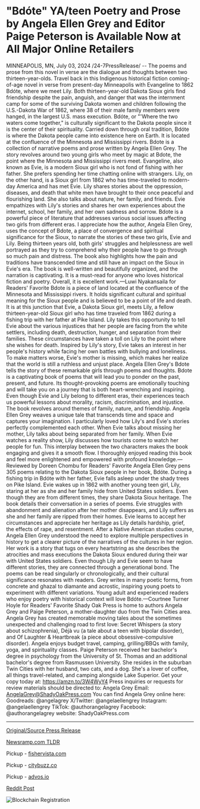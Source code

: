 # "Bdóte" YA/teen Poetry and Prose by Angela Ellen Grey and Editor Paige Peterson is Available Now at All Major Online Retailers

MINNEAPOLIS, MN, July 03, 2024 /24-7PressRelease/ -- The poems and prose from this novel in verse are the dialogue and thoughts between two thirteen-year-olds. Travel back in this Indigenous historical fiction coming-of-age novel in verse from present-day Minneapolis with Evangeline to 1862 Bdóte, where we meet Lily. Both thirteen-year-old Dakota Sioux girls find friendship despite the pain, anguish, and danger that was the internment camp for some of the surviving Dakota women and children following the U.S.-Dakota War of 1862, where 38 of their male family members were hanged, in the largest U.S. mass execution.  Bdóte, or "'Where the two waters come together," is culturally significant to the Dakota people since it is the center of their spirituality. Carried down through oral tradition, Bdóte is where the Dakota people came into existence here on Earth. It is located at the confluence of the Minnesota and Mississippi rivers.  Bdote is a collection of narrative poems and prose written by Angela Ellen Grey. The story revolves around two young girls who meet by magic at Bdote, the point where the Minnesota and Mississippi rivers meet. Evangeline, also known as Evie, is a modern Sioux girl who is not fond of fishing with her father. She prefers spending her time chatting online with strangers. Lily, on the other hand, is a Sioux girl from 1862 who has time-traveled to modern-day America and has met Evie. Lily shares stories about the oppression, diseases, and death that white men have brought to their once peaceful and flourishing land. She also talks about nature, her family, and friends. Evie empathizes with Lily's stories and shares her own experiences about the internet, school, her family, and her own sadness and sorrow.  Bdote is a powerful piece of literature that addresses various social issues affecting two girls from different eras. I appreciate how the author, Angela Ellen Grey, uses the concept of Bdote, a place of convergence and spiritual significance for the Sioux, to narrate the stories of these two girls, Evie and Lily. Being thirteen years old, both girls' struggles and helplessness are well portrayed as they try to comprehend why their people have to go through so much pain and distress. The book also highlights how the pain and traditions have transcended time and still have an impact on the Sioux in Evie's era. The book is well-written and beautifully organized, and the narration is captivating. It is a must-read for anyone who loves historical fiction and poetry. Overall, it is excellent work.—Luwi Nyakansaila for Readers' Favorite  Bdote is a piece of land located at the confluence of the Minnesota and Mississippi rivers. It holds significant cultural and spiritual meaning for the Sioux people and is believed to be a point of life and death. It is at this junction that Evie, a Dakota Sioux girl, meets Lily, a fellow thirteen-year-old Sioux girl who has time traveled from 1862 during a fishing trip with her father at Pike Island. Lily takes this opportunity to tell Evie about the various injustices that her people are facing from the white settlers, including death, destruction, hunger, and separation from their families. These circumstances have taken a toll on Lily to the point where she wishes for death. Inspired by Lily's story, Evie takes an interest in her people's history while facing her own battles with bullying and loneliness. To make matters worse, Evie's mother is missing, which makes her realize that the world is still a ruthless and unjust place. Angela Ellen Grey's Bdote tells the story of these remarkable girls through poems and thoughts.  Bdote is a captivating book of poems that will lead you to ponder on the past, present, and future. Its thought-provoking poems are emotionally touching and will take you on a journey that is both heart-wrenching and inspiring. Even though Evie and Lily belong to different eras, their experiences teach us powerful lessons about morality, racism, discrimination, and injustice. The book revolves around themes of family, nature, and friendship. Angela Ellen Grey weaves a unique tale that transcends time and space and captures your imagination. I particularly loved how Lily's and Evie's stories perfectly complemented each other. When Evie talks about missing her mother, Lily talks about being separated from her family. When Evie watches a reality show, Lily discusses how tourists come to watch her people for fun. This interplay between the two characters makes the book engaging and gives it a smooth flow. I thoroughly enjoyed reading this book and feel more enlightened and empowered with profound knowledge.—Reviewed by Doreen Chombu for Readers' Favorite  Angela Ellen Grey pens 305 poems relating to the Dakota Sioux people in her book, Bdóte. During a fishing trip in Bdóte with her father, Evie falls asleep under the shady trees on Pike Island. Evie wakes up in 1862 with another young teen girl, Lily, staring at her as she and her family hide from United States soldiers. Even though they are from different times, they share Dakota Sioux heritage. The book details their conversation in a series of poems. Evie struggles with abandonment and alienation after her mother disappears, and Lily suffers as she and her family are ripped from their homes. Evie learns to accept her circumstances and appreciate her heritage as Lily details hardship, grief, the effects of rape, and resentment.  After a Native American studies course, Angela Ellen Grey understood the need to explore multiple perspectives in history to get a clearer picture of the narratives of the cultures in her region. Her work is a story that tugs on every heartstring as she describes the atrocities and mass executions the Dakota Sioux endured during their war with United States soldiers. Even though Lily and Evie seem to have different stories, they are connected through a generational bond. The poems can be read singularly or chronologically, and their cultural significance resonates with readers. Grey writes in many poetic forms, from concrete and ghazal to diamante and acrostic, inspiring young poets to experiment with different variations. Young adult and experienced readers who enjoy poetry with historical context will love Bdóte.—Courtnee Turner Hoyle for Readers' Favorite  Shady Oak Press is home to authors Angela Grey and Paige Peterson, a mother-daughter duo from the Twin Cities area. Angela Grey has created memorable moving tales about the sometimes unexpected and challenging road to first love: Secret Whispers (a story about schizophrenia), Déjà vu (a tale about a teen with bipolar disorder), and Of Laughter & Heartbreak (a piece about obsessive-compulsive disorder). Angela enjoys budget travel, camping, grilling/BBQs with family, yoga, and spirituality classes. Paige Peterson received her bachelor's degree in psychology from the University of St. Thomas and an additional bachelor's degree from Rasmussen University. She resides in the suburban Twin Cities with her husband, two cats, and a dog. She's a lover of coffee, all things travel-related, and camping alongside Lake Superior.  Get your copy today at: https://amzn.to/3W4WyY4  Press inquiries or requests for review materials should be directed to: Angela Grey Email: AngelaGrey@ShadyOakPress.com  You can find Angela Grey online here: Goodreads: @angelagrey X/Twitter: @angelaellengrey Instagram: @angelaellengrey TikTok: @authorangelagrey Facebook: @authorangelagrey website: ShadyOakPress.com 

---

[Original/Source Press Release](https://www.24-7pressrelease.com/press-release/512206/bd%C3%B3te-yateen-poetry-and-prose-by-angela-ellen-grey-and-editor-paige-peterson-is-available-now-at-all-major-online-retailers)
                    

[Newsramp.com TLDR](https://newsramp.com/curated-news/captivating-indigenous-historical-fiction-novel-in-verse-bdote/cb7d71ce6d130d449f03e2f77cd1d063) 


Pickup - [fishervista.com](https://fishervista.com/en/new-ya-novel-bdote-explores-dakota-sioux-history-through-poetry/20244686)

Pickup - [citybuzz.co](https://citybuzz.co/2024/07/03/new-ya-novel-bdote-bridges-past-and-present-through-dakota-sioux-poetry)

Pickup - [advos.io](https://advos.io/en/bdote-angela-ellen-grey-s-new-ya-teen-poetry-and-prose-now-available/20244686)
 



[Reddit Post](https://www.reddit.com/r/Lifestyle_Culture/comments/1du8c61/captivating_indigenous_historical_fiction_novel/) 



![Blockchain Registration](https://cdn.newsramp.app/24-7PressRelease/qrcode/247/3/eachyjxg.webp)